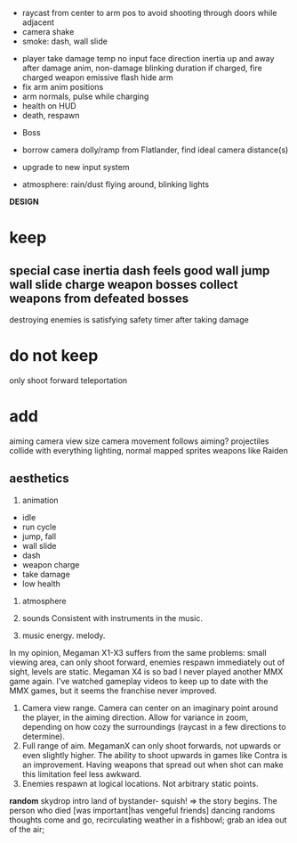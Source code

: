 + raycast from center to arm pos to avoid shooting through doors while adjacent
+ camera shake
+ smoke: dash, wall slide


- player take damage
  temp no input
  face direction
  inertia up and away
  after damage anim, non-damage blinking duration
  if charged, fire charged weapon
  emissive flash
  hide arm  
- fix arm anim positions
- arm normals, pulse while charging
- health on HUD
- death, respawn


* Boss
- borrow camera dolly/ramp from Flatlander, find ideal camera distance(s)
* upgrade to new input system
- atmosphere: rain/dust flying around, blinking lights

**DESIGN**
# keep
special case inertia
dash feels good
wall jump
wall slide
charge weapon
bosses
collect weapons from defeated bosses
---
destroying enemies is satisfying
safety timer after taking damage

# do not keep
only shoot forward
teleportation

# add
aiming
camera view size
camera movement follows aiming?
projectiles collide with everything
lighting, normal mapped sprites
weapons like Raiden

## aesthetics
1. animation
- idle
- run cycle
- jump, fall
- wall slide
- dash
- weapon charge
- take damage
- low health

1. atmosphere

2. sounds
Consistent with instruments in the music.

3. music
energy. melody.


In my opinion, Megaman X1-X3 suffers from the same problems: small viewing area, can only shoot forward, enemies respawn immediately out of sight, levels are static.
Megaman X4 is so bad I never played another MMX game again. I've watched gameplay videos to keep up to date with the MMX games, but it seems the franchise never improved.

1. Camera view range.
Camera can center on an imaginary point around the player, in the aiming direction. Allow for variance in zoom, depending on how cozy the surroundings (raycast in a few directions to determine).
2. Full range of aim.
MegamanX can only shoot forwards, not upwards or even slightly higher. The ability to shoot upwards in games like Contra is an improvement. Having weapons that spread out when shot can make this limitation feel less awkward.
3. Enemies respawn at logical locations.
Not arbitrary static points.


**random**
skydrop intro
land of bystander- squish! => the story begins. The person who died [was important|has vengeful friends]
dancing randoms
thoughts come and go, recirculating weather in a fishbowl; grab an idea out of the air;
